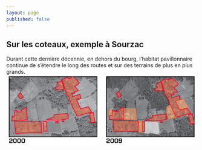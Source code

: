 ```yaml
---
layout: page
published: false
---
```


## Sur les coteaux, exemple à Sourzac

Durant cette dernière décennie, en dehors du bourg, l’habitat pavillonnaire continue de s’étendre le long des routes et sur des terrains de plus en plus grands.
![](data/images/1/histoire/1_histoire_POP11.jpg)